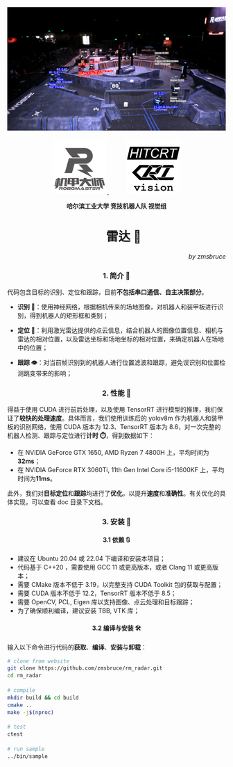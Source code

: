 <div align="center">
<img src="./doc/images/readme/cover.png">
</div>

<br>

<div align="center" float="left">
<a href="https://www.robomaster.com/zh-CN">
<img src="./doc/images/readme/RoboMaster-mecha-logo.png" width=25% />
</a>
&nbsp;&nbsp;&nbsp;&nbsp;&nbsp;&nbsp;&nbsp;&nbsp;&nbsp;
<img src="./doc/images/readme/hitcrt-vision-logo.png" width=25% />
</div>

**<div align="center">哈尔滨工业大学 竞技机器人队 视觉组</div>**

# <div align="center"> &nbsp;&nbsp;&nbsp;&nbsp;&nbsp;雷达 📡</div>

_<div align="right">by zmsbruce</div>_

### <div align="center"> 1. 简介 📓 </div>

代码包含目标的识别、定位和跟踪，目前**不包括串口通信、自主决策部分**。

- **识别 🔎**：使用神经网络，根据相机传来的场地图像，对机器人和装甲板进行识别，得到机器人的矩形框和类别；

- **定位 🧭**：利用激光雷达提供的点云信息，结合机器人的图像位置信息、相机与雷达的相对位置，以及雷达坐标和场地坐标的相对位置，来确定机器人在场地中的位置；

- **跟踪 👁️**：对当前帧识别到的机器人进行位置滤波和跟踪，避免误识别和位置检测跳变带来的影响；

### <div align="center"> 2. 性能 🚀 </div>

得益于使用 CUDA 进行前后处理，以及使用 TensorRT 进行模型的推理，我们保证了**较快的处理速度**。具体而言，我们使用训练后的 yolov8m 作为机器人和装甲板的识别网络，使用 CUDA 版本为 12.3、TensorRT 版本为 8.6，对一次完整的机器人检测、跟踪与定位进行**计时 ⏱️**，得到数据如下：

- 在 NVIDIA GeForce GTX 1650, AMD Ryzen 7 4800H 上，平均时间为**32ms**；
- 在 NVIDIA GeForce RTX 3060Ti, 11th Gen Intel Core i5-11600KF 上，平均时间为**11ms**。

此外，我们对**目标定位**和**跟踪**均进行了**优化**，以提升**速度**和**准确性**。有关优化的具体实现，可以查看 doc 目录下文档。

### <div align="center"> 3. 安装 🔨 </div>

#### <div align="center"> 3.1 依赖 🔃 </div>

- 建议在 Ubuntu 20.04 或 22.04 下编译和安装本项目；
- 代码基于 C++20 ，需要使用 GCC 11 或更高版本，或者 Clang 11 或更高版本；
- 需要 CMake 版本不低于 3.19，以完整支持 CUDA Toolkit 包的获取与配置；
- 需要 CUDA 版本不低于 12.2，TensorRT 版本不低于 8.5；
- 需要 OpenCV, PCL, Eigen 库以支持图像、点云处理和目标跟踪；
- 为了确保顺利编译，建议安装 TBB, VTK 库；

#### <div align="center"> 3.2 编译与安装 🛠️ </div>

输入以下命令进行代码的**获取**、**编译**、**安装**与**卸载**：

```sh
# clone from website
git clone https://github.com/zmsbruce/rm_radar.git
cd rm_radar

# compile
mkdir build && cd build
cmake ..
make -j$(nproc)

# test
ctest

# run sample
../bin/sample
```

